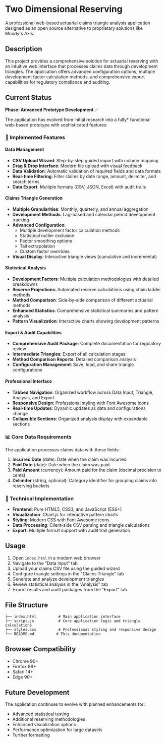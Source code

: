 # Two Dimensional Reserving

A professional web-based actuarial claims triangle analysis application designed as an open source alternative to proprietary solutions like Moody's Axis.

## Description

This project provides a comprehensive solution for actuarial reserving with an intuitive web interface that processes claims data through development triangles. The application offers advanced configuration options, multiple development factor calculation methods, and comprehensive export capabilities for regulatory compliance and auditing.

## Current Status

**Phase: Advanced Prototype Development** ✅

The application has evolved from initial research into a fully* functional web-based prototype with sophisticated features:

### 🚀 Implemented Features

#### Data Management
- **CSV Upload Wizard**: Step-by-step guided import with column mapping
- **Drag & Drop Interface**: Modern file upload with visual feedback
- **Data Validation**: Automatic validation of required fields and data formats
- **Real-time Filtering**: Filter claims by date range, amount, delimiter, and search terms
- **Data Export**: Multiple formats (CSV, JSON, Excel) with audit trails

#### Claims Triangle Generation
- **Multiple Granularities**: Monthly, quarterly, and annual aggregation
- **Development Methods**: Lag-based and calendar period development tracking
- **Advanced Configuration**:
  - Multiple development factor calculation methods
  - Statistical outlier exclusion
  - Factor smoothing options
  - Tail extrapolation
  - Custom factor overrides
- **Visual Display**: Interactive triangle views (cumulative and incremental)

#### Statistical Analysis
- **Development Factors**: Multiple calculation methodologies with detailed breakdowns
- **Reserve Projections**: Automated reserve calculations using chain ladder methods
- **Method Comparison**: Side-by-side comparison of different actuarial methods
- **Enhanced Statistics**: Comprehensive statistical summaries and pattern analysis
- **Pattern Visualization**: Interactive charts showing development patterns

#### Export & Audit Capabilities
- **Comprehensive Audit Package**: Complete documentation for regulatory review
- **Intermediate Triangles**: Export of all calculation stages
- **Method Comparison Reports**: Detailed comparison analysis
- **Configuration Management**: Save, load, and share triangle configurations

#### Professional Interface
- **Tabbed Navigation**: Organized workflow across Data Input, Triangle, Analysis, and Export
- **Responsive Design**: Professional styling with Font Awesome icons
- **Real-time Updates**: Dynamic updates as data and configurations change
- **Collapsible Sections**: Organized analysis display with expandable sections

### 📊 Core Data Requirements

The application processes claims data with these fields:

1. **Incurred Date** (date): Date when the claim was incurred
2. **Paid Date** (date): Date when the claim was paid
3. **Paid Amount** (currency): Amount paid for the claim (decimal precision to cents)
4. **Delimiter** (string, optional): Category identifier for grouping claims into reserving buckets

### 🔧 Technical Implementation

- **Frontend**: Pure HTML5, CSS3, and JavaScript (ES6+)
- **Visualization**: Chart.js for interactive pattern charts
- **Styling**: Modern CSS with Font Awesome icons
- **Data Processing**: Client-side CSV parsing and triangle calculations
- **Export**: Multiple format support with audit trail generation

## Usage

1. Open `index.html` in a modern web browser
2. Navigate to the "Data Input" tab
3. Upload your claims CSV file using the guided wizard
4. Configure triangle settings in the "Claims Triangle" tab
5. Generate and analyze development triangles
6. Review statistical analysis in the "Analysis" tab
7. Export results and audit packages from the "Export" tab

## File Structure

```
├── index.html          # Main application interface
├── script.js           # Core application logic and triangle calculations
├── styles.css          # Professional styling and responsive design
└── README.md          # This documentation
```

## Browser Compatibility

- Chrome 90+
- Firefox 88+
- Safari 14+
- Edge 90+

## Future Development

The application continues to evolve with planned enhancements for:
- Advanced statistical testing
- Additional reserving methodologies
- Enhanced visualization options
- Performance optimization for large datasets
- Further formatting